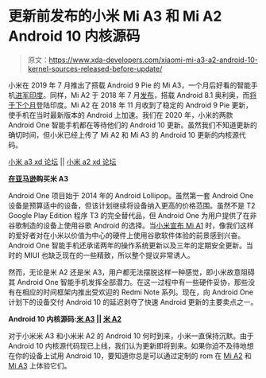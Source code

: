 # 更新前发布的小米 Mi A3 和 Mi A2 Android 10 内核源码

> 原文：<https://www.xda-developers.com/xiaomi-mi-a3-a2-android-10-kernel-sources-released-before-update/>

小米在 2019 年 7 月推出了搭载 Android 9 Pie 的 Mi A3，一个月后好看的智能手机[进军印度](https://www.xda-developers.com/xiaomi-mi-a3-android-one-india-launch/)。同样，Mi A2 于 2018 年 7 月[发布](https://www.xda-developers.com/xiaomi-mi-a2-xiaomi-mi-a2-lite-specifications-pricing-availability-pictures/)，搭载 Android 8.1 奥利奥，而[将于下个月](https://www.xda-developers.com/xiaomi-mi-a2-india-launch-snapdragon-660/)登陆印度。Mi A2 在 2018 年 11 月收到了稳定的 Android 9 Pie 更新，使手机在当时最新版本的 Android 上加速。我们在 2020 年，小米的两款 Android One 智能手机都在等待他们的 Android 10 更新。虽然我们不知道更新的确切时间，但小米已经上传了 Mi A2 和 Mi A3 的 Android 10 更新的内核源代码。

[小米 a3 xd 论坛](https://forum.xda-developers.com/mi-a3) || [小米 a2 xd 论坛](https://forum.xda-developers.com/mi-a2)

**[在亚马逊](https://www.amazon.in/dp/B07HGMR1X1/?tag=xdaportalin-21)购买米 A3**

Android One 项目始于 2014 年的 Android Lollipop。虽然第一套 Android One 设备是预算适中的设备，但该计划继续将设备纳入更高的价格范围。虽然不是 T2 Google Play Edition 程序 T3 的完全替代品，但 Android One 为用户提供了在非谷歌制造的设备上使用谷歌 Android 的选择。当[小米宣布 Mi A1](https://www.xda-developers.com/xiaomi-joins-the-android-one-program-in-india-with-the-new-xiaomi-mi-a1/) 时，像我们这样的爱好者对在小米以价值为中心的硬件上使用谷歌软件体验的前景感到兴奋。Android One 智能手机还承诺两年的操作系统更新以及三年的定期安全更新。当时的 MIUI 也缺乏现在的一些精致，所以整个提议非常诱人。

然而，无论是米 A2 还是米 A3，用户都无法摆脱这样一种感觉，即小米故意阻碍其 Android One 智能手机发挥全部潜力。在这一过程中有一些硬件妥协，那些没有在相应的时间框架内推出受欢迎的 Redmi Note 系列。现在，向 Android One 计划下的设备交付 Android 10 的延迟剥夺了快速 Android 更新的主要卖点之一。

**Android 10 内核源码:[米 A3](https://github.com/MiCode/Xiaomi_Kernel_OpenSource/commit/e4974f6e9478c946f99153464f93dcba498cb960) || [米 A2](https://github.com/MiCode/Xiaomi_Kernel_OpenSource/commit/71b2d56625574d530ee61f05b7e25f7c302e9796)**

对于小米米 A3 和小米米 A2 的 Android 10 何时到来，小米一直保持沉默。由于 Android 10 内核源代码现已上线，我们认为更新即将到来。如果你迫不及待地想在你的设备上试用 Android 10，要知道你总是可以通过定制的 rom 在 [Mi A2](https://www.xda-developers.com/android-10-custom-rom-available-xiaomi-mi-a2-mix-2-2s/) 和 [Mi A3](https://www.xda-developers.com/android-10-custom-roms-xiaomi-mi-a3-moto-g5s-plus-leeco-le-2-lenovo-vibe-k5-plus-samsung-galaxy-a5-huawei-mediapad-m3-lite/) 上体验它们。